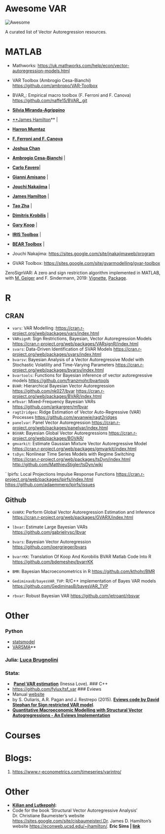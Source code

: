 
<!-- README.md is generated from README.Rmd. Please edit that file -->
<style>
btn {
  background-color: #4CAF50; /* Green */
  border: none;
  color: white;
  padding: 8px 12px;
  text-align: center;
  text-decoration: none;
  display: inline-block;
  font-size: 12px;
  border-radius: 16px;
  text-shadow: 0 1px 1px rgba(0, 0, 0, 0.2);
}
</style>

# Awesome VAR

![Awesome](https://cdn.rawgit.com/sindresorhus/awesome/d7305f38d29fed78fa85652e3a63e154dd8e8829/media/badge.svg)

A curated list of Vector Autoregression resources.

# MATLAB

-   Mathworks:
    <https://uk.mathworks.com/help/econ/vector-autoregression-models.html>

-   VAR Toolbox (Ambrogio Cesa-Bianchi)
    <https://github.com/ambropo/VAR-Toolbox>

-   BVAR\_: Empirical macro toolbox (F. Ferroni and F. Canova)
    <https://github.com/naffe15/BVAR_.git>

-   **[Silvia
    Miranda-Agrippino](http://silviamirandaagrippino.com/code-data)**

-   [\*\*James
    Hamilton](https://econweb.ucsd.edu/~jhamilto/software.htm)\*\* \|

-   [**Harron
    Mumtaz**](https://sites.google.com/site/hmumtaz77/code?authuser=0)

-   [**F. Ferroni and F. Canova**](https://github.com/naffe15/BVAR_)

-   **[Joshua Chan](http://people.anu.edu.au/joshua.chan/code.html)** 

-   **[Ambrogio
    Cesa-Bianchi](https://sites.google.com/site/ambropo/replications)** \|

-   **[Carlo
    Favero](http://didattica.unibocconi.eu/myigier/doc.php?idDoc=6312&IdUte=48917&idr=1754&Tipo=m&lingua=eng)**\| 

-   **[Gianni
    Amisano](https://sites.google.com/site/gianniamisanowebsite/code)** \| 

-   **[Jouchi
    Nakajima](https://sites.google.com/site/jnakajimaweb/tvpvar)** \| 

-   **[James
    Hamilton](http://econweb.ucsd.edu/~jhamilto/software.htm#BH)** \| 

-   **[Tao Zha](http://www.tzha.net/code)** \|

-   **[Dimitris
    Krobilis](https://sites.google.com/site/dimitriskorobilis/matlab)** \| 

-   **[Gary
    Koop](http://personal.strath.ac.uk/gary.koop/bayes_matlab_code_by_koop_and_korobilis.html)** \| 

-   **[IRIS Toolbox](http://iristoolbox.codeplex.com/)** \| 

-   **[BEAR
    Toolbox](https://drive.google.com/file/d/0BzOpR8T359fhLWtkNTNraXMtYkE/view?usp=sharing)** \|

-   Jouchi Nakajima:
    <https://sites.google.com/site/jnakajimaweb/program>

-   GVAR Toolbox:
    <https://sites.google.com/site/gvarmodelling/gvar-toolbox>

ZeroSignVAR: A zero and sign restriction algorithm implemented in
MATLAB, with [M.
Geiger](https://www.liechtenstein-institut.li/personen/dr-martin-geiger) and
F. Sindermann,
2019: [Vignette](https://eeecon.uibk.ac.at/~breitenlechner/data/Vignette.pdf), [Package](https://eeecon.uibk.ac.at/~breitenlechner/data/ZeroSignVAR.zip).

# R

## CRAN

-   `vars`: VAR Modelling
    :<https://cran.r-project.org/web/packages/vars/index.html>
-   `VARsignR`: Sign Restrictions, Bayesian, Vector Autoregression
    Models <https://cran.r-project.org/web/packages/VARsignR/index.html>
-   `svars`: Data-Driven Identification of SVAR Models
    <https://cran.r-project.org/web/packages/svars/index.html>
-   `bvarsv`: Bayesian Analysis of a Vector Autoregressive Model with
    Stochastic Volatility and Time-Varying Parameters
    <https://cran.r-project.org/web/packages/bvarsv/index.html>
-   `bvartools`: Functions for Bayesian inference of vector
    autoregressive models <https://github.com/franzmohr/bvartools>
-   `BVAR`: Hierarchical Bayesian Vector Autoregression
    <https://github.com/nk027/bvar>
    <https://cran.r-project.org/web/packages/BVAR/index.html>
-   `mfbvar`: Mixed-Frequency Bayesian VARs
    <https://github.com/ankargren/mfbvar>
-   `ragt2ridges`: Ridge Estimation of Vector Auto-Regressive (VAR)
    Processes <https://github.com/wvanwie/ragt2ridges>
-   `panelvar`: Panel Vector Autoregression
    <https://cran.r-project.org/web/packages/panelvar/index.html>
-   `BGVAR`: Bayesian Global Vector Autoregressions
    <https://cran.r-project.org/web/packages/BGVAR/>
-   `gmvarkit`: Estimate Gaussian Mixture Vector Autoregressive Model
    <https://cran.r-project.org/web/packages/gmvarkit/index.html>
-   `tsDyn`: Nonlinear Time Series Models with Regime Switching
    <https://cran.r-project.org/web/packages/tsDyn/index.html>
    <http://github.com/MatthieuStigler/tsDyn/wiki>

\` lpirfs: Local Projections Impulse Response Functions
<https://cran.r-project.org/web/packages/lpirfs/index.html>
<https://github.com/adaemmerp/lpirfs/issues>

## Github

-   `GVARX`: Perform Global Vector Autoregression Estimation and
    Inference <https://cran.r-project.org/web/packages/GVARX/index.html>

-   `lbvar`: Estimate Large Bayesian VARs
    <https://github.com/gabrielrvsc/lbvar>

-   `bvars`: Bayesian Vector Autoregression
    <https://github.com/joergrieger/bvars>

-   `bvarrKK`: Translation Of Koop And Korobilis BVAR Matlab Code Into R
    <https://github.com/bdemeshev/bvarrKK>

-   `BMR`: Bayesian Macroeconometrics in R
    <https://github.com/kthohr/BMR>

-   `GediminasB/bayesVAR_TVP`: R/C++ implementation of Bayes VAR models
    <https://github.com/GediminasB/bayesVAR_TVP>

-   `rbvar`: Robust Bayesian VAR <https://github.com/jetroant/rbsvar>

# Other

### Python

-   [statsmodel](https://www.statsmodels.org/dev/vector_ar.html)
-   [VARSMA](https://github.com/dnguyend/VARsMA)\*\*

### **Julia**: **[Luca Brugnolini](https://lucabrugnolini.github.io/code/code/)**

### Stata:

-    **[Panel VAR
    estimation](https://sites.google.com/a/hawaii.edu/inessalove/home/pvar)** (Inessa
    Love). \#\#\# C++
-   <https://github.com/fylux/tsf_var> \#\#\# Eviews
-   Manual
    [website](http://www.eviews.com/help/helpintro.html#page/content%2FVAR-Vector_Autoregressions_(VARs).html%23)
-   by S. Ouliaris, A.R. Pagan and J. Restrepo (2015). **[Eviews code by
    David Stephan for Sign restricted VAR
    model](https://sites.google.com/site/davidstephan/system/errors/NodeNotFound?suri=wuid://defaultdomain/davidstephan/gx:e99add4b6870c32)**.
-   **[Quantitative Macroeconomic Modelling with Structural Vector
    Autogregressions - An Eviews
    Implementation](http://www.eviews.com/StructVAR/structvar.html)**

# Courses

# Blogs:

1.  <https://www.r-econometrics.com/timeseries/varintro/>

# Other

-   **[Kilian and
    Lutkepohl](http://www-personal.umich.edu/~lkilian/book.html):**
-   Code for the book ‘Structural Vector Autoregressive Analysis’
    Dr. Christiane Baumeister’s website
    <https://sites.google.com/site/cjsbaumeister/.Dr>. James D.
    Hamilton’s website <https://econweb.ucsd.edu/~jhamilton/>. **Eric
    Sims \| [link](http://sims.princeton.edu/yftp/VARtools/R/)**

